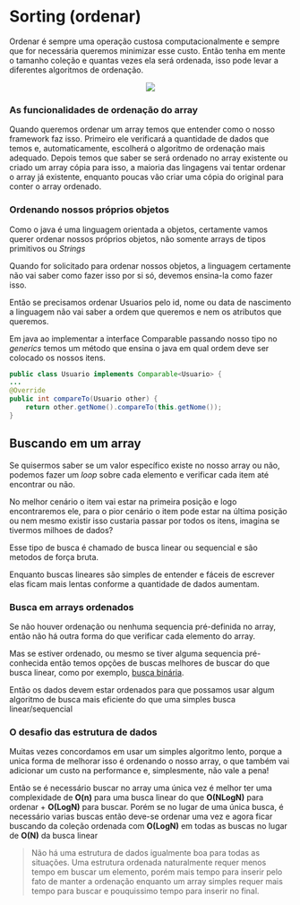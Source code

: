 # Sorting (ordenar)

Ordenar é sempre uma operação custosa computacionalmente e sempre que for necessária  queremos minimizar esse custo. Então tenha em mente o tamanho coleção e quantas vezes ela será ordenada, isso pode levar a diferentes algoritmos de ordenação.

<center><img src="https://miro.medium.com/max/1400/1*3GQEtOjUcPDPxJMEl5a0kA.png"></center>

### As funcionalidades de ordenação do array
Quando queremos ordenar um array temos que entender como o nosso framework faz isso. Primeiro ele verificará a quantidade de dados que temos e, automaticamente, escolherá o algoritmo de ordenação mais adequado.
Depois temos que saber se será ordenado no array existente ou criado um array cópia para isso, a maioria das lingagens vai tentar ordenar o array já existente, enquanto poucas vão criar uma cópia do original para conter o array ordenado.

### Ordenando nossos próprios objetos
Como o java é uma linguagem orientada a objetos, certamente vamos querer ordenar nossos próprios objetos, não somente arrays de tipos primitivos ou _Strings_

Quando for solicitado para ordenar nossos objetos, a linguagem certamente não vai saber como fazer isso por si só, devemos ensina-la como fazer isso.

Então se precisamos ordenar Usuarios pelo id, nome ou data de nascimento a linguagem não vai saber a ordem que queremos e nem os atributos que queremos.

Em java ao implementar a interface Comparable passando nosso tipo no _generics_ temos um método que ensina o java em qual ordem deve ser colocado os nossos itens.

```java
public class Usuario implements Comparable<Usuario> {
...
@Override
public int compareTo(Usuario other) {
    return other.getNome().compareTo(this.getNome());
}
```

## Buscando em um array

Se quisermos saber se um valor específico existe no nosso array ou não, podemos fazer um _loop_ sobre cada elemento e verificar cada item até encontrar ou não.

No melhor cenário o item vai estar na primeira posição e logo encontraremos ele, para o pior cenário o item pode estar na última posição ou nem mesmo existir isso custaria passar por todos os itens, imagina se tivermos milhoes de dados?

Esse tipo de busca é chamado de busca linear ou sequencial e são metodos de força bruta.

Enquanto buscas lineares são simples de entender e fáceis de escrever elas ficam mais lentas conforme a quantidade de dados aumentam.

### Busca em arrays ordenados
Se não houver ordenação ou nenhuma sequencia pré-definida no array, então não há outra forma do que verificar cada elemento do array.

Mas se estiver ordenado, ou mesmo se tiver alguma sequencia pré-conhecida então temos opções de buscas melhores de buscar do que busca linear, como por exemplo, [busca binária](https://pt.khanacademy.org/computing/computer-science/algorithms/binary-search/a/binary-search#:~:text=A%20busca%20bin%C3%A1ria%20%C3%A9%20um,localiza%C3%A7%C3%B5es%20poss%C3%ADveis%20a%20apenas%20uma.).

Então os dados devem estar ordenados para que possamos usar algum algoritmo de busca mais eficiente do que uma simples busca linear/sequencial

### O desafio das estrutura de dados
Muitas vezes concordamos em usar um simples algoritmo lento, porque a unica forma de melhorar isso é ordenando o nosso array, o que também vai adicionar um custo na performance e, simplesmente, não vale a pena!

Então se é necessário buscar no array uma única vez é melhor ter uma complexidade de **O(n)** para uma busca linear do que **O(NLogN)** para ordenar + **O(LogN)** para buscar. Porém se no lugar de uma única busca, é necessário varias buscas então deve-se ordenar uma vez e agora ficar buscando da coleção ordenada com **O(LogN)** em todas as buscas no lugar de **O(N)** da busca linear

>Não há uma estrutura de dados igualmente boa para todas as situações. Uma estrutura ordenada naturalmente requer menos tempo em buscar um elemento, porém mais tempo para inserir pelo fato de manter a ordenação enquanto um array simples requer mais tempo para buscar e pouquissimo tempo para inserir no final.